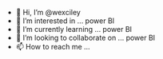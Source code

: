 - 👋 Hi, I’m @wexciley
- 👀 I’m interested in ... power BI
- 🌱 I’m currently learning ... power BI
- 💞️ I’m looking to collaborate on ... power BI
- 📫 How to reach me ...

<!---
wexciley/wexciley is a ✨ special ✨ repository because its `README.md` (this file) appears on your GitHub profile.
You can click the Preview link to take a look at your changes.
--->
